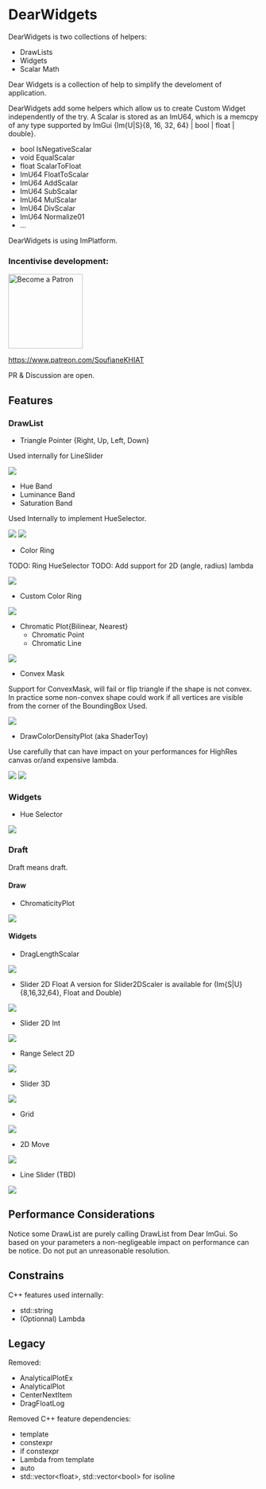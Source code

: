 # DearWidgets
DearWidgets is two collections of helpers:
- DrawLists
- Widgets
- Scalar Math

Dear Widgets is a collection of help to simplify the develoment of application.

DearWidgets add some helpers which allow us to create Custom Widget independently of the try. A Scalar is stored as an ImU64, which is a memcpy of any type supported by ImGui {Im{U|S}{8, 16, 32, 64} | bool | float | double}.
* bool	IsNegativeScalar
* void	EqualScalar
* float	ScalarToFloat
* ImU64	FloatToScalar
* ImU64	AddScalar
* ImU64	SubScalar
* ImU64	MulScalar
* ImU64	DivScalar
* ImU64	Normalize01
* ...

DearWidgets is using ImPlatform.

### Incentivise development:

[<img src="https://c5.patreon.com/external/logo/become_a_patron_button@2x.png" alt="Become a Patron" width="150"/>](https://www.patreon.com/SoufianeKHIAT)

https://www.patreon.com/SoufianeKHIAT

PR & Discussion are open.

## Features
### DrawList
* Triangle Pointer {Right, Up, Left, Down}

Used internally for LineSlider

![](https://github.com/soufianekhiat/DearWidgetsImages/raw/main/Images/dearwidgetsdemo_mRxPnn8bNH.png)

* Hue Band
* Luminance Band
* Saturation Band

Used Internally to implement HueSelector.

![](https://github.com/soufianekhiat/DearWidgetsImages/raw/main/Images/dearwidgetsdemo_mw6vQsfBi7.png)
![](https://github.com/soufianekhiat/DearWidgetsImages/raw/main/Images/dearwidgetsdemo_4ufS2JkG81.png)

* Color Ring

TODO: Ring HueSelector
TODO: Add support for 2D (angle, radius) lambda

![](https://github.com/soufianekhiat/DearWidgetsImages/raw/main/Images/GQLfC3C7Jk.gif)

* Custom Color Ring

![](https://github.com/soufianekhiat/DearWidgetsImages/raw/main/Images/Kt4ye6FDWq.gif)

* Chromatic Plot{Bilinear, Nearest}
    * Chromatic Point
    * Chromatic Line

![](https://media.githubusercontent.com/media/soufianekhiat/DearWidgetsImages/main/Images/ChromaticityPlot_puswCA4lPP.gif)

* Convex Mask

Support for ConvexMask, will fail or flip triangle if the shape is not convex. In practice some non-convex shape could work if all vertices are visible from the corner of the BoundingBox Used.

![](https://github.com/soufianekhiat/DearWidgetsImages/raw/main/Images/kYA3Dw6TmH.gif)

* DrawColorDensityPlot (aka ShaderToy)

Use carefully that can have impact on your performances for HighRes canvas or/and expensive lambda.

![](https://github.com/soufianekhiat/DearWidgetsImages/raw/main/Images/us8Fc2jkIh.png)
![](hhttps://github.com/soufianekhiat/DearWidgetsImages/raw/main/Images/yEGBSzv2F8.gif)

### Widgets
* Hue Selector

![](https://github.com/soufianekhiat/DearWidgetsImages/raw/main/Images/W0Q9VXNeGK.gif)

### Draft

Draft means draft.

#### Draw

* ChromaticityPlot

![](https://github.com/soufianekhiat/DearWidgetsImages/raw/main/Images/ChromaticityPlot_puswCA4lPP.gif)

#### Widgets

* DragLengthScalar

![](https://github.com/soufianekhiat/DearWidgetsImages/raw/main/Images/XQ3kGD9aAW.gif)

* Slider 2D Float
A version for Slider2DScaler is available for (Im{S|U}{8,16,32,64}, Float and Double)

![](https://github.com/soufianekhiat/DearWidgetsImages/raw/main/Images/0dkkSCsb5Y.gif)

* Slider 2D Int

![](https://github.com/soufianekhiat/DearWidgetsImages/raw/main/Images/PGFHy3o6Tg.gif)

* Range Select 2D

![](https://github.com/soufianekhiat/DearWidgetsImages/raw/main/Images/RangeSelect2D_EnvhshMO1B.gif)

* Slider 3D

![](https://github.com/soufianekhiat/DearWidgetsImages/raw/main/Images/IQZMEeqfx0.gif)

* Grid

![](https://github.com/soufianekhiat/DearWidgetsImages/raw/main/Images/Wj5zT2ESJu.gif)

* 2D Move

![](https://github.com/soufianekhiat/DearWidgetsImages/raw/main/Images/FoeyB7aWSp.gif)

* Line Slider (TBD)

![](https://github.com/soufianekhiat/DearWidgetsImages/raw/main/Images/4haBv2KuX7.gif)

## Performance Considerations
Notice some DrawList are purely calling DrawList from Dear ImGui. So based on your parameters a non-negligeable impact on performance can be notice. Do not put an unreasonable resolution.

## Constrains
C++ features used internally:
* std::string
* (Optionnal) Lambda

## Legacy
Removed:
* AnalyticalPlotEx
* AnalyticalPlot
* CenterNextItem
* DragFloatLog

Removed C++ feature dependencies:
* template
* constexpr
* if constexpr
* Lambda from template
* auto
* std::vector&lt;float&gt;, std::vector&lt;bool&gt; for isoline
